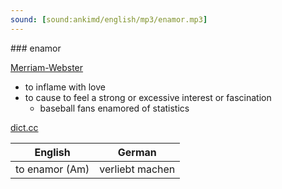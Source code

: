```yaml
---
sound: [sound:ankimd/english/mp3/enamor.mp3]
---
```


\### enamor

[Merriam-Webster](https://www.merriam-webster.com/dictionary/enamor)

- to inflame with love
- to cause to feel a strong or excessive interest or fascination
    - baseball fans enamored of statistics

[dict.cc](https://www.dict.cc/enamor)

| English        | German       |
| -------------- | ------------ |
| to enamor (Am) | verliebt machen |
